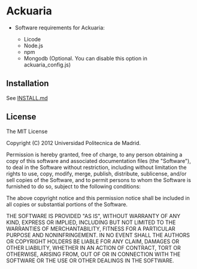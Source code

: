 # Ackuaria

- Software requirements for Ackuaria:

	+ Licode
	+ Node.js
	+ npm
	+ Mongodb (Optional. You can disable this option in ackuaria_config.js)

<!---
More info at:
http://www.lynckia.com/ackuaria ????
-->

## Installation

See [INSTALL.md](INSTALL.md)

## License

The MIT License

Copyright (C) 2012 Universidad Politecnica de Madrid.

Permission is hereby granted, free of charge, to any person obtaining a copy of this software and associated documentation files (the "Software"), to deal in the Software without restriction, including without limitation the rights to use, copy, modify, merge, publish, distribute, sublicense, and/or sell copies of the Software, and to permit persons to whom the Software is furnished to do so, subject to the following conditions:

The above copyright notice and this permission notice shall be included in all copies or substantial portions of the Software.

THE SOFTWARE IS PROVIDED "AS IS", WITHOUT WARRANTY OF ANY KIND, EXPRESS OR IMPLIED, INCLUDING BUT NOT LIMITED TO THE WARRANTIES OF MERCHANTABILITY, FITNESS FOR A PARTICULAR PURPOSE AND NONINFRINGEMENT. IN NO EVENT SHALL THE AUTHORS OR COPYRIGHT HOLDERS BE LIABLE FOR ANY CLAIM, DAMAGES OR OTHER LIABILITY, WHETHER IN AN ACTION OF CONTRACT, TORT OR OTHERWISE, ARISING FROM, OUT OF OR IN CONNECTION WITH THE SOFTWARE OR THE USE OR OTHER DEALINGS IN THE SOFTWARE.